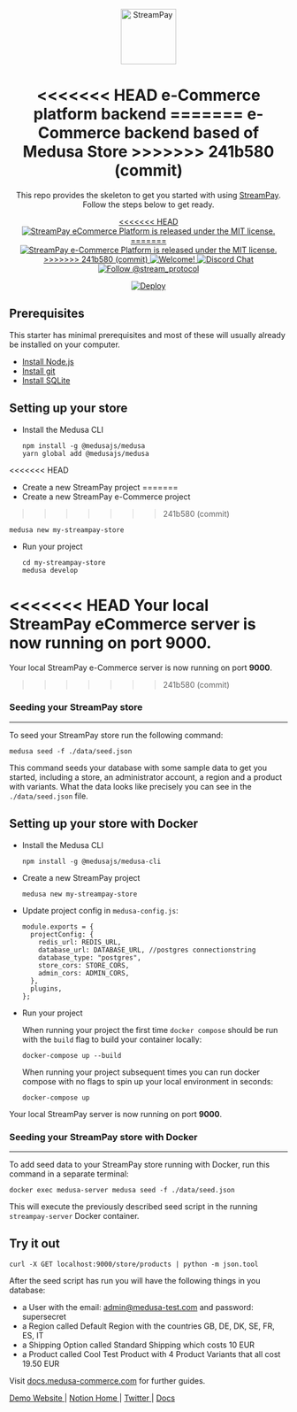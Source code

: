 <p align="center">
  <a href="https://streampay-marketplace-admin.netlify.app/login">
    <img alt="StreamPay" src="https://i.imgur.com/USubGVY.png" width="100" />
  </a>
</p>
<h1 align="center">
<<<<<<< HEAD
  e-Commerce platform backend
=======
  e-Commerce backend based of Medusa Store
>>>>>>> 241b580 (commit)
</h1>
<p align="center">
This repo provides the skeleton to get you started with using <a href="https://github.com/stream-payments/ecommerce-platform">StreamPay</a>. Follow the steps below to get ready.
</p>
<p align="center">
  <a href="https://github.com/stream-payments/ecommerce-platform/blob/master/LICENSE">
<<<<<<< HEAD
    <img src="https://img.shields.io/badge/license-MIT-blue.svg" alt="StreamPay eCommerce Platform is released under the MIT license." />
=======
    <img src="https://img.shields.io/badge/license-MIT-blue.svg" alt="StreamPay e-Commerce Platform is released under the MIT license." />
>>>>>>> 241b580 (commit)
  </a>
  <a href="https://github.com/stream-payments/ecommerce-platform/blob/master/CONTRIBUTING.md">
    <img src="https://img.shields.io/badge/PRs-welcome-brightgreen.svg?style=flat" alt="Welcome!" />
  </a>
  <a href="https://discord.gg/vXgRRz4m">
    <img src="https://img.shields.io/badge/chat-on%20discord-7289DA.svg" alt="Discord Chat" />
  </a>
  <a href="https://twitter.com/intent/follow?screen_name=stream_protocol">
    <img src="https://img.shields.io/twitter/follow/stream-pay.svg?label=Follow%20@stream_protocol" alt="Follow @stream_protocol" />
  </a>
  <p align="center">
    <a href="https://heroku.com/deploy?template=https://github.com/stream-payments/ecommerce-platform/tree/feat/deploy-heroku">
      <img src="https://www.herokucdn.com/deploy/button.svg" alt="Deploy">
    </a>
  </p>
</p>

## Prerequisites

This starter has minimal prerequisites and most of these will usually already be installed on your computer.

- [Install Node.js](https://nodejs.org/en/download/)
- [Install git](https://git-scm.com/book/en/v2/Getting-Started-Installing-Git)
- [Install SQLite](https://www.sqlite.org/download.html)

## Setting up your store

- Install the Medusa CLI
  ```
  npm install -g @medusajs/medusa
  yarn global add @medusajs/medusa
  ```
<<<<<<< HEAD
- Create a new StreamPay project
=======
- Create a new StreamPay e-Commerce project
>>>>>>> 241b580 (commit)
  ```
  medusa new my-streampay-store
  ```
- Run your project
  ```
  cd my-streampay-store
  medusa develop
  ```

<<<<<<< HEAD
Your local StreamPay eCommerce server is now running on port **9000**.
=======
Your local StreamPay e-Commerce server is now running on port **9000**.
>>>>>>> 241b580 (commit)

### Seeding your StreamPay store

---

To seed your StreamPay store run the following command:

```
medusa seed -f ./data/seed.json
```

This command seeds your database with some sample data to get you started, including a store, an administrator account, a region and a product with variants. What the data looks like precisely you can see in the `./data/seed.json` file.

## Setting up your store with Docker

- Install the Medusa CLI
  ```
  npm install -g @medusajs/medusa-cli
  ```
- Create a new StreamPay project
  ```
  medusa new my-streampay-store
  ```
- Update project config in `medusa-config.js`:

  ```
  module.exports = {
    projectConfig: {
      redis_url: REDIS_URL,
      database_url: DATABASE_URL, //postgres connectionstring
      database_type: "postgres",
      store_cors: STORE_CORS,
      admin_cors: ADMIN_CORS,
    },
    plugins,
  };
  ```

- Run your project

  When running your project the first time `docker compose` should be run with the `build` flag to build your container locally:

  ```
  docker-compose up --build
  ```

  When running your project subsequent times you can run docker compose with no flags to spin up your local environment in seconds:

  ```
  docker-compose up
  ```

Your local StreamPay server is now running on port **9000**.

### Seeding your StreamPay store with Docker

---

To add seed data to your StreamPay store running with Docker, run this command in a separate terminal:

```
docker exec medusa-server medusa seed -f ./data/seed.json
```

This will execute the previously described seed script in the running `streampay-server` Docker container.

## Try it out

```
curl -X GET localhost:9000/store/products | python -m json.tool
```

After the seed script has run you will have the following things in you database:

- a User with the email: admin@medusa-test.com and password: supersecret
- a Region called Default Region with the countries GB, DE, DK, SE, FR, ES, IT
- a Shipping Option called Standard Shipping which costs 10 EUR
- a Product called Cool Test Product with 4 Product Variants that all cost 19.50 EUR

Visit [docs.medusa-commerce.com](https://docs.medusa-commerce.com) for further guides.

<p>
  <a href="https://streampay-marketplace-admin.netlify.app/login">
    Demo Website
  </a> 
  |
  <a href="https://medusajs.notion.site/medusajs/Medusa-Home-3485f8605d834a07949b17d1a9f7eafd">
    Notion Home
  </a>
  |
  <a href="https://twitter.com/intent/follow?screen_name=stream_protocol">
    Twitter
  </a>
  |
  <a href="https://docs.medusa-commerce.com">
    Docs
  </a>
</p>
